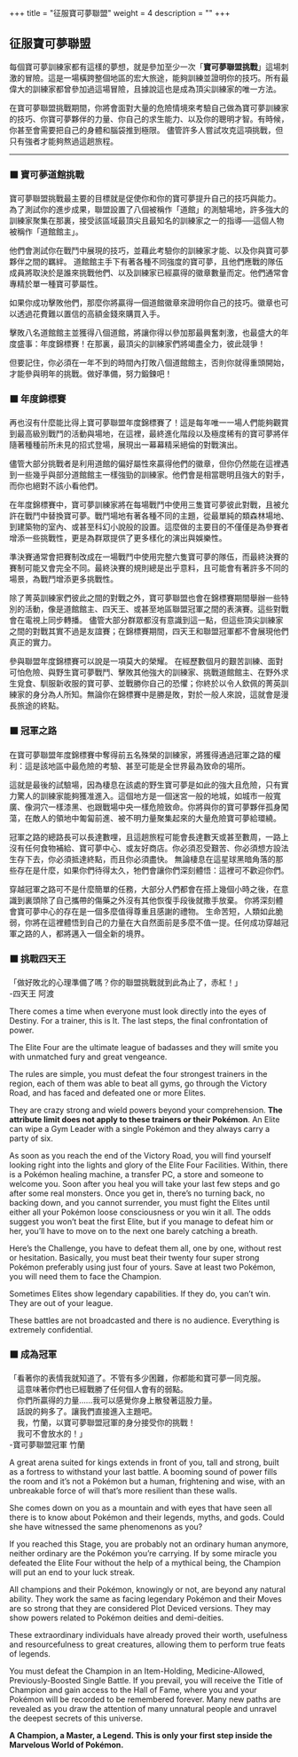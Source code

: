 +++
title = "征服寶可夢聯盟"
weight = 4
description = ""
+++

## 征服寶可夢聯盟
每個寶可夢訓練家都有這樣的夢想，就是參加至少一次「**寶可夢聯盟挑戰**」這場刺激的冒險。這是一場橫跨整個地區的宏大旅途，能夠訓練並證明你的技巧。所有最偉大的訓練家都曾參加過這場冒險，且據說這也是成為頂尖訓練家的唯一方法。

在寶可夢聯盟挑戰期間，你將會面對大量的危險情境來考驗自己做為寶可夢訓練家的技巧、你寶可夢夥伴的力量、你自己的求生能力、以及你的聰明才智。有時候，你甚至會需要把自己的身體和腦袋推到極限。
儘管許多人嘗試攻克這項挑戰，但只有強者才能夠熬過這趟旅程。


---
### ⬛ 寶可夢道館挑戰
寶可夢聯盟挑戰最主要的目標就是促使你和你的寶可夢提升自己的技巧與能力。
為了測試你的進步成果，聯盟設置了八個被稱作「道館」的測驗場地，許多強大的訓練家聚集在那裏，接受該區域最頂尖且最知名的訓練家之一的指導──這個人物被稱作「道館館主」。

他們會測試你在戰鬥中展現的技巧，並藉此考驗你的訓練家才能、以及你與寶可夢夥伴之間的羈絆。
道館館主手下有著各種不同強度的寶可夢，且他們應戰的隊伍成員將取決於是誰來挑戰他們、以及訓練家已經贏得的徽章數量而定。他們通常會專精於單一種寶可夢屬性。

如果你成功擊敗他們，那麼你將贏得一個道館徽章來證明你自己的技巧。徽章也可以透過花費難以置信的高額金錢來購買入手。

擊敗八名道館館主並獲得八個道館，將讓你得以參加那最興奮刺激，也最盛大的年度盛事：年度錦標賽！在那裏，最頂尖的訓練家們將竭盡全力，彼此競爭！

但要記住，你必須在一年不到的時間內打敗八個道館館主，否則你就得重頭開始，才能參與明年的挑戰。做好準備，努力鍛鍊吧！


### ⬛ 年度錦標賽
再也沒有什麼能比得上寶可夢聯盟年度錦標賽了！這是每年唯一一場人們能夠觀賞到最高級別戰鬥的活動與場地，在這裡，最終進化階段以及極度稀有的寶可夢將伴隨著種種前所未見的招式登場，展現出一幕幕精采絕倫的對戰演出。

儘管大部分挑戰者是利用道館的偏好屬性來贏得他們的徽章，但你仍然能在這裡遇到一些幾乎與部分道館館主一樣強勁的訓練家。他們會是相當聰明且強大的對手，而你也絕對不該小看他們。

在年度錦標賽中，寶可夢訓練家將在每場戰鬥中使用三隻寶可夢彼此對戰，且被允許在戰鬥中替換寶可夢。戰鬥場地有著各種不同的主題，從最單純的類森林場地、到建築物的室內、或甚至科幻小說般的設置。這麼做的主要目的不僅僅是為參賽者增添一些挑戰性，更是為群眾提供了更多樣化的演出與娛樂性。

準決賽通常會把賽制改成在一場戰鬥中使用完整六隻寶可夢的隊伍，而最終決賽的賽制可能又會完全不同。最終決賽的規則總是出乎意料，且可能會有著許多不同的場景，為戰鬥增添更多挑戰性。

除了菁英訓練家們彼此之間的對戰之外，寶可夢聯盟也會在錦標賽期間舉辦一些特別的活動，像是道館館主、四天王、或甚至地區聯盟冠軍之間的表演賽。這些對戰會在電視上同步轉播。
儘管大部分群眾都沒有意識到這一點，但這些頂尖訓練家之間的對戰其實不過是友誼賽；在錦標賽期間，四天王和聯盟冠軍都不會展現他們真正的實力。
 
參與聯盟年度錦標賽可以說是一項莫大的榮耀。
在經歷數個月的艱苦訓練、面對可怕危險、與野生寶可夢戰鬥、擊敗其他強大的訓練家、挑戰道館館主、在野外求生覓食、馴服新收服的寶可夢、並戰勝你自己的恐懼；你終於以令人欽佩的菁英訓練家的身分為人所知。無論你在錦標賽中是勝是敗，對於一般人來說，這就會是漫長旅途的終點。


### ⬛ 冠軍之路
在寶可夢聯盟年度錦標賽中奪得前五名殊榮的訓練家，將獲得通過冠軍之路的權利：這是該地區中最危險的考驗、甚至可能是全世界最為致命的場所。

這就是最後的試驗場，因為棲息在該處的野生寶可夢是如此的強大且危險，只有實力驚人的訓練家能夠獲准進入。這個地方是一個迷宮一般的地城，如城市一般寬廣、像洞穴一樣漆黑、也跟戰場中央一樣危險致命。你將與你的寶可夢夥伴孤身闖蕩，在敵人的領地中匍匐前進、被不明力量聚集起來的大量危險寶可夢給環繞。

冠軍之路的總路長可以長達數哩，且這趟旅程可能會長達數天或甚至數周，一路上沒有任何食物補給、寶可夢中心、或友好商店。你必須忍受艱苦、你必須想方設法生存下去，你必須抵達終點，而且你必須盡快。
無論棲息在這星球黑暗角落的那些存在是什麼，如果你們待得太久，牠們會讓你們深刻體悟：這裡可不歡迎你們。

穿越冠軍之路可不是什麼簡單的任務，大部分人們都會在搭上幾個小時之後，在意識到裏頭除了自己攜帶的傷藥之外沒有其他恢復手段後就撒手放棄。
你將深刻體會寶可夢中心的存在是一個多麼值得尊重且感謝的禮物。
生命苦短，人類如此脆弱，你將在這裡體悟到自己的力量在大自然面前是多麼不值一提。任何成功穿越冠軍之路的人，都將邁入一個全新的境界。


### ⬛ 挑戰四天王
<div class="quote">
	「做好敗北的心理準備了嗎？你的聯盟挑戰就到此為止了，赤紅！」
	<div class="author">-四天王 阿渡</div>
</div>

There comes a time when everyone must look directly into the eyes of Destiny. For a trainer, this is It. The last steps, the final confrontation of power. 

The Elite Four are the ultimate league of badasses and they  will  smite  you  with  unmatched  fury  and  great vengeance.

The rules are simple, you must defeat the four strongest trainers in the region, each of them was able to beat all gyms, go through the Victory Road, and has faced and defeated one or more Elites. 

They  are  crazy  strong  and  wield  powers  beyond  your comprehension. 
**The attribute limit does not apply to these trainers or their Pokémon**. An Elite can wipe a Gym Leader with a single Pokémon and they always carry a party of six.

As soon as you reach the end of the Victory Road, you will find yourself looking right into the lights and glory of the Elite Four Facilities. Within, there is a Pokémon healing machine, a transfer PC, a store and someone to welcome you. Soon after you heal you will take your last few steps and go after some real monsters. Once you get in, there’s no turning back, no backing down, and you cannot surrender, you must fight the Elites until either all your Pokémon loose consciousness or you win it all.
The odds suggest you won’t beat the first Elite, but if you manage to defeat him or her, you’ll have to move on to the next one barely catching a breath.

Here’s the Challenge, you have to defeat them all, one by one, without rest or hesitation. Basically, you must beat their twenty four super strong Pokémon preferably  using just four of yours. Save at least two Pokémon, you will need them to face the Champion.

Sometimes Elites show legendary capabilities. If they do, you can’t win. They are out of your league.

These  battles  are  not  broadcasted  and  there  is  no  audience. Everything is extremely confidential.


### ⬛ 成為冠軍
<div class="quote">
	「看著你的表情我就知道了。不管有多少困難，你都能和寶可夢一同克服。<br>
	　這意味著你們也已經戰勝了任何個人會有的弱點。<br>
	　你們所贏得的力量……我可以感覺你身上散發著這股力量。<br>
	　話說的夠多了。讓我們直接進入主題吧。<br>
	　我，竹蘭，以寶可夢聯盟冠軍的身分接受你的挑戰！<br>
	　我可不會放水的！」
	<div class="author">-寶可夢聯盟冠軍 竹蘭</div>
</div>

A great arena suited for kings extends in front of you, tall and strong, built as a fortress to withstand your last  battle. A booming sound of power fills the room and it’s not a Pokémon but a human, frightening and wise, with an  unbreakable force of will that’s more resilient than these walls.

She comes down on you as a mountain and with eyes that have seen all there is to know about Pokémon and their legends, myths, and gods. Could she have witnessed the same phenomenons as you?

If  you  reached  this  Stage,  you  are  probably  not  an  ordinary  human  anymore,  neither  ordinary  are  the  Pokémon you’re carrying. 
If by some miracle you defeated the Elite Four without the help of a mythical being, the Champion will put an end to your luck streak. 

All  champions  and  their  Pokémon,  knowingly  or  not, are beyond any natural ability. They work the same as  facing legendary Pokémon and their Moves are so strong that they are considered Plot Deviced versions.
They may show powers related to Pokémon deities and demi-deities.  

These  extraordinary  individuals  have  already  proved their  worth,  usefulness  and  resourcefulness  to  great creatures,  allowing  them  to  perform  true  feats  of  legends. 

You  must  defeat  the  Champion  in  an  Item-Holding,  Medicine-Allowed, Previously-Boosted Single Battle. 
If  you  prevail,  you  will  receive  the  Title  of  Champion and gain access to the Hall of Fame, where you and your Pokémon will be recorded to be remembered forever.
Many new paths are revealed as you draw the attention  of  many  unnatural  people  and  unravel  the  deepest  secrets of this universe.

**A Champion, a Master, a Legend. This is only your first step inside the Marvelous World of Pokémon.**
